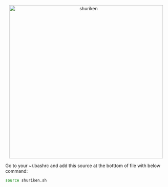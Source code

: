 
<p align="center">
  <img src="./assets/Shuriken.G03.watermarked.2k.png" alt="shuriken" width="480" height="480"/>
</p>

Go to your ~/.bashrc and add this source at the botttom of file with below command:

```bash
source shuriken.sh
```
